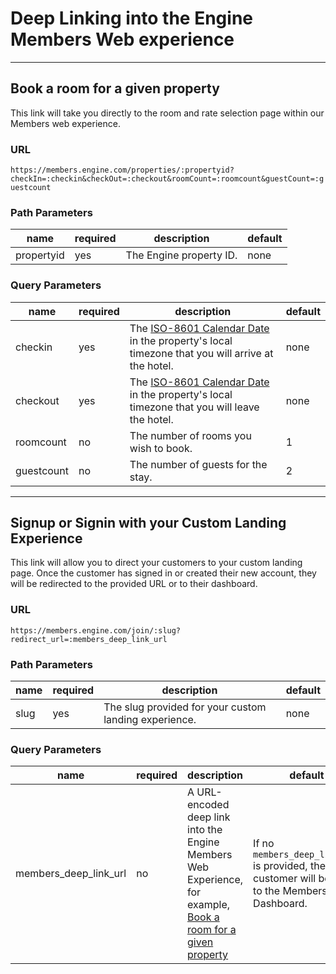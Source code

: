 # Deep Linking into the Engine Members Web experience

---

## Book a room for a given property

This link will take you directly to the room and rate selection page within our Members web experience.

<!-- markdownlint-disable-next-line MD033 -->
<h3><a name="book-a-room-for-a-given-property-url" />URL</h3>

`https://members.engine.com/properties/:propertyid?checkIn=:checkin&checkOut=:checkout&roomCount=:roomcount&guestCount=:guestcount`

<!-- markdownlint-disable-next-line MD033 -->
<h3><a name="book-a-room-for-a-given-property-path-parameters" />Path Parameters</h3>

| name       | required | description             | default |
|------------|----------|-------------------------|---------|
| propertyid | yes      | The Engine property ID. | none    |

<!-- markdownlint-disable-next-line MD033 -->
<h3><a name="book-a-room-for-a-given-property-query-parameters" />Query Parameters</h3>

| name       | required | description                                                                                      | default |
|------------|----------|--------------------------------------------------------------------------------------------------|---------|
| checkin    | yes      | The [ISO-8601 Calendar Date] in the property's local timezone that you will arrive at the hotel. | none    |
| checkout   | yes      | The [ISO-8601 Calendar Date] in the property's local timezone that you will leave the hotel.     | none    |
| roomcount  | no       | The number of rooms you wish to book.                                                            | 1       |
| guestcount | no       | The number of guests for the stay.                                                               | 2       |

---

## Signup or Signin with your Custom Landing Experience

This link will allow you to direct your customers to your custom landing page.
Once the customer has signed in or created their new account, they will be redirected to the provided URL or to their dashboard.

<!-- markdownlint-disable-next-line MD033 -->
<h3><a name="signup-or-signin-with-your-custom-landing-experience-url" />URL</h3>

`https://members.engine.com/join/:slug?redirect_url=:members_deep_link_url`

<!-- markdownlint-disable-next-line MD033 -->
<h3><a name="signup-or-signin-with-your-custom-landing-experience-path-parameters" />Path Parameters</h3>

| name | required | description                                           | default |
|------|----------|-------------------------------------------------------|---------|
| slug | yes      | The slug provided for your custom landing experience. | none    |

<!-- markdownlint-disable-next-line MD033 -->
<h3><a name="signup-or-signin-with-your-custom-landing-experience-query-parameters" />Query Parameters</h3>

| name                  | required | description                                                                                                                                        | default                                                                                        |
|-----------------------|----------|----------------------------------------------------------------------------------------------------------------------------------------------------|------------------------------------------------------------------------------------------------|
| members_deep_link_url | no       | A URL-encoded deep link into the Engine Members Web Experience, for example, [Book a room for a given property](#book-a-room-for-a-given-property) | If no `members_deep_link_url` is provided, the customer will be sent to the Members Dashboard. |

[ISO-8601 Calendar Date]: https://en.wikipedia.org/wiki/ISO_8601#Calendar_dates
